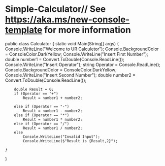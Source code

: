 # Simple-Calculator// See https://aka.ms/new-console-template for more information

public class Calculator
{
    static void Main(String[] args)
    {
        Console.WriteLine("Welcome to UR Calculetor");
        Console.BackgroundColor = ConsoleColor.DarkYellow;
        Console.WriteLine("Insert First Number");
        double number1 = Convert.ToDouble(Console.ReadLine());
        Console.WriteLine("Insert Operator");
        string Operator = Console.ReadLine();
        Console.BackgroundColor = ConsoleColor.DarkYellow;
        Console.WriteLine("Insert Second Number");
        double number2 = Convert.ToDouble(Console.ReadLine());

        double Result = 0;
        if (Operator == "+")
            Result = number1 + number2;

        else if (Operator == "-")
            Result = number1 - number2;
        else if (Operator == "*")
            Result = number1 * number2;
        else if (Operator == "/")
            Result = number1 / number2;
        else
            Console.WriteLine("Invalid Input");
            Console.WriteLine($"Result is {Result,2}");
            
    }
}

